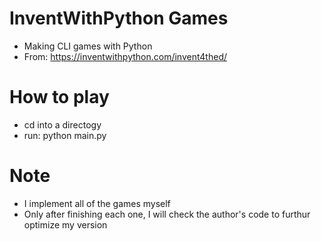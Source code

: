# InventWithPython Games

- Making CLI games with Python
- From: https://inventwithpython.com/invent4thed/

# How to play

- cd into a directogy
- run: python main.py

# Note

- I implement all of the games myself
- Only after finishing each one, I will check the author's code to furthur optimize my version
